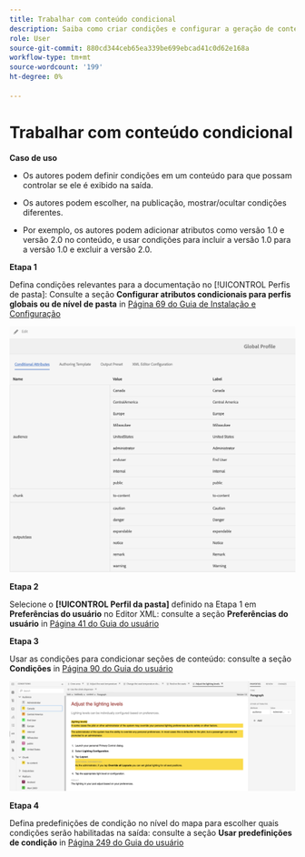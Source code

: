 ```yaml
---
title: Trabalhar com conteúdo condicional
description: Saiba como criar condições e configurar a geração de conteúdo condicional no [!DNL AEM Guides]
role: User
source-git-commit: 880cd344ceb65ea339be699ebcad41c0d62e168a
workflow-type: tm+mt
source-wordcount: '199'
ht-degree: 0%

---
```


# Trabalhar com conteúdo condicional

**Caso de uso**

* Os autores podem definir condições em um conteúdo para que possam controlar se ele é exibido na saída.

* Os autores podem escolher, na publicação, mostrar/ocultar condições diferentes.

* Por exemplo, os autores podem adicionar atributos como versão 1.0 e versão 2.0 no conteúdo, e usar condições para incluir a versão 1.0 para a versão 1.0 e excluir a versão 2.0.

**Etapa 1**

Defina condições relevantes para a documentação no [!UICONTROL Perfis de pasta]: Consulte a seção **Configurar atributos condicionais para perfis globais ou de nível de pasta** in [Página 69 do Guia de Instalação e Configuração](https://helpx.adobe.com/content/dam/help/en/xml-documentation-solution/4-2/Adobe-Experience-Manager-Guides_Installation-Configuration-Guide_EN.pdf)

![Configurar condições nos perfis de pasta](assets/conditions-in-profiles.png)

**Etapa 2**

Selecione o **[!UICONTROL Perfil da pasta]** definido na Etapa 1 em **Preferências do usuário** no Editor XML: consulte a seção **Preferências do usuário** in [Página 41 do Guia do usuário](https://helpx.adobe.com/content/dam/help/en/xml-documentation-solution/4-2/Adobe-Experience-Manager-Guides_User-Guide_EN.pdf)


**Etapa 3**

Usar as condições para condicionar seções de conteúdo: consulte a seção **Condições** in [Página 90 do Guia do usuário](https://helpx.adobe.com/content/dam/help/en/xml-documentation-solution/4-2/Adobe-Experience-Manager-Guides_User-Guide_EN.pdf)

![Usar condições no editor da Web](assets/conditions-in-web-editor.png)

**Etapa 4**

Defina predefinições de condição no nível do mapa para escolher quais condições serão habilitadas na saída: consulte a seção **Usar predefinições de condição** in [Página 249 do Guia do usuário](https://helpx.adobe.com/content/dam/help/en/xml-documentation-solution/4-2/Adobe-Experience-Manager-Guides_User-Guide_EN.pdf)
